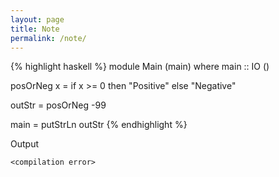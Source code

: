 ```yaml
---
layout: page
title: Note
permalink: /note/
---
```


{% highlight haskell %}
module Main (main) where
main :: IO ()

posOrNeg x =
  if x >= 0
  then "Positive"
  else "Negative"

outStr = posOrNeg -99

main = putStrLn outStr
{% endhighlight %}

Output

```
<compilation error>
```
